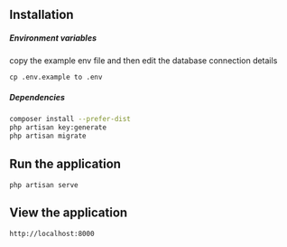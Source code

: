 ## Installation

##### Environment variables
copy the example env file and then edit the database connection details
```env
cp .env.example to .env
```

##### Dependencies
```bash
composer install --prefer-dist
php artisan key:generate
php artisan migrate
```


## Run the application
```artisan
php artisan serve
```

## View the application
```app
http://localhost:8000
```